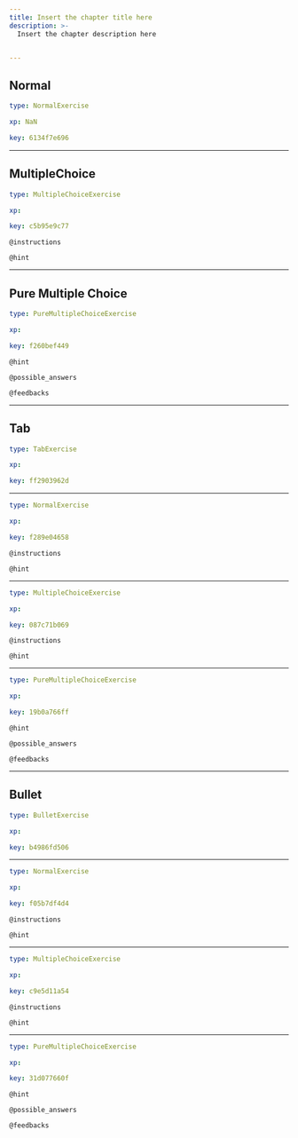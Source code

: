 ```yaml
---
title: Insert the chapter title here
description: >-
  Insert the chapter description here


---
```

## Normal

```yaml
type: NormalExercise

xp: NaN

key: 6134f7e696
```














---
## MultipleChoice

```yaml
type: MultipleChoiceExercise

xp: 

key: c5b95e9c77
```



`@instructions`


`@hint`











---
## Pure Multiple Choice

```yaml
type: PureMultipleChoiceExercise

xp: 

key: f260bef449
```




`@hint`






`@possible_answers`


`@feedbacks`





---
## Tab

```yaml
type: TabExercise

xp: 

key: ff2903962d
```













***



```yaml
type: NormalExercise

xp: 

key: f289e04658
```



`@instructions`


`@hint`












***



```yaml
type: MultipleChoiceExercise

xp: 

key: 087c71b069
```



`@instructions`


`@hint`












***



```yaml
type: PureMultipleChoiceExercise

xp: 

key: 19b0a766ff
```




`@hint`






`@possible_answers`


`@feedbacks`






---
## Bullet

```yaml
type: BulletExercise

xp: 

key: b4986fd506
```













***



```yaml
type: NormalExercise

xp: 

key: f05b7df4d4
```



`@instructions`


`@hint`












***



```yaml
type: MultipleChoiceExercise

xp: 

key: c9e5d11a54
```



`@instructions`


`@hint`












***



```yaml
type: PureMultipleChoiceExercise

xp: 

key: 31d077660f
```




`@hint`






`@possible_answers`


`@feedbacks`





